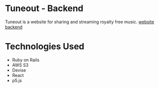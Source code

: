 # Tuneout - Backend

Tuneout is a website for sharing and streaming royalty free music.
[website](https://tuneout.netlify.com/)
[backend](https://github.com/Aidenjl193/tuneout-frontend)


# Technologies Used

- Ruby on Rails
- AWS S3
- Devise
- React
- p5.js
